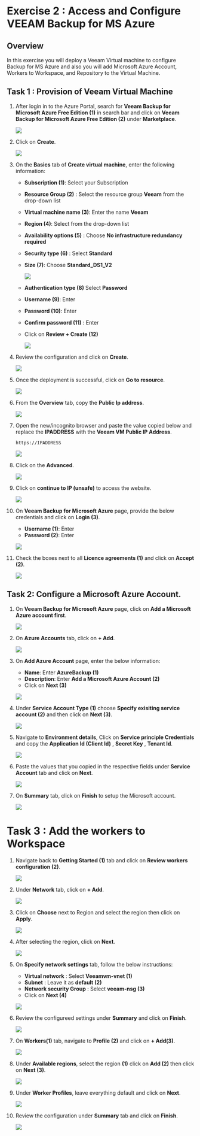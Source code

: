 # Exercise 2 : Access and Configure VEEAM Backup for MS Azure


## Overview

In this exercise you will deploy a Veeam Virtual machine to configure Backup for MS Azure and also you will add Microsoft Azure Account, Workers to Workspace, and Repository to the Virtual Machine.



## Task 1 : Provision of Veeam Virtual Machine

1. After login in to the Azure Portal, search for **Veeam Backup for Microsoft Azure Free Edition (1)** in search bar and click on **Veeam Backup for Microsoft Azure Free Edition (2)** under **Marketplace**.

    ![](../main/02-Images/veeamVM.png)
    
1. Click on **Create**.

    ![](../main/02-Images/CreateVMM.png)
    
1. On the **Basics** tab of **Create virtual machine**, enter the following information:

    - **Subscription (1)**: Select your Subscription
    - **Resource Group (2)** : Select the resource group **Veeam** from the drop-down list
    - **Virtual machine name (3)**: Enter the name **Veeam**
    - **Region (4)**: Select **<inject key="Region" enableCopy="false"/>** from the drop-down list
    - **Availability options (5)** :  Choose **No infrastructure redundancy required**
    - **Security type (6)** : Select **Standard**
    - **Size (7)**: Choose **Standard_DS1_V2**

        ![](../main/02-Images/basictab.png)
        
    - **Authentication type (8)** Select **Password**
    - **Username (9)**: Enter **<inject key="VM Admin Username" enableCopy="true"/>**
    - **Password (10)**: Enter **<inject key="VM Admin Password" enableCopy="true"/>**
    - **Confirm password (11)** : Enter **<inject key="VM Admin Password" enableCopy="true"/>**
    - Click on **Review + Create (12)**

        ![](../main/02-Images/adminaccount.png)

1. Review the configuration and click on **Create**.

    ![](../main/02-Images/create.png)
     
1. Once the deployment is successful, click on **Go to resource**.

    ![](../main/02-Images/gotoresource.png)

1. From the **Overview** tab, copy the **Public Ip address**.

    ![](../main/02-Images/copypip.png)

1. Open the new/incognito browser and paste the value copied below and replace the **IPADDRESS** with the **Veeam VM Public IP Address**.

     ```
     https://IPADDRESS
     ```
     ![](../main/images/veeam2.jpg)
     
1. Click on the **Advanced**.

   ![](../main/02-Images/advanced.png)
   
1. Click on **continue to IP (unsafe)** to access the website.

   ![](../main/02-Images/continuetoIP.png)
   
1. On **Veeam Backup for Microsoft Azure** page, provide the below credentials and click on **Login (3)**.

    - **Username (1)**: Enter **<inject key="VM Admin Username" enableCopy="true"/>**
    - **Password (2)**: Enter **<inject key="VM Admin Password" enableCopy="true"/>**
    
    ![](../main/02-Images/login.png)

1. Check the boxes next to all **Licence agreements (1)** and click on **Accept (2)**.

    ![](../main/02-Images/agreement.png)
    

## Task 2: Configure a Microsoft Azure Account.

1. On **Veeam Backup for Microsoft Azure** page, click on **Add a Microsoft Azure account first**.

    ![](../main/02-Images/addazureaccount.png)
    
1. On **Azure Accounts** tab, click on **+ Add**.

   ![](../main/02-Images/addazureaccounts.png)
   
1. On **Add Azure Account** page, enter the below information:

    - **Name**: Enter **AzureBackup (1)**
    - **Description**: Enter **Add a Microsoft Azure Account (2)**
    - Click on **Next (3)**

    ![](../main/02-Images/specifyaccountname.png)
    
1. Under **Service Account Type (1)** choose **Specify exisiting service account (2)** and then click on **Next (3)**.

    ![](../main/02-Images/serviceaccounttype.png)
    
1. Navigate to **Environment details**, Click on **Service principle Credentials** and copy the **Application Id (Client Id)** , **Secret Key** , **Tenant Id**.

    ![](../main/02-Images/copykeys.png)
    
1. Paste the values that you copied in the respective fields under **Service Account** tab and click on **Next**.

    ![](../main/02-Images/serviceaccount.png)
    
1. On **Summary** tab, click on **Finish** to setup the Microsoft account.

   ![](../main/02-Images/finish.png)
   
   
# Task 3 : Add the workers to Workspace

1. Navigate back to **Getting Started (1)** tab and click on **Review workers configuration (2)**.

    ![](../main/02-Images/workers.png)
    
1. Under **Network** tab, click on **+ Add**.

    ![](../main/02-Images/addworker.png)
   
1. Click on **Choose** next to Region and select the region **<inject key="Region" enableCopy="false"/>** then click on **Apply**.

    ![](../main/02-Images/apply.png)
    
1. After selecting the region, click on **Next**.

    ![](../main/02-Images/nextinworker.png)
    
1. On **Specify network settings** tab, follow the below instructions:

   - **Virtual network** : Select **Veeamvm-vnet (1)**
   - **Subnet** : Leave it as **default (2)**
   - **Network security Group** : Select **veeam-nsg (3)**
   - Click on **Next (4)**

    ![](../main/02-Images/networksettings.png)
    
1. Review the configureed settings under **Summary** and click on **Finish**.

    ![](../main/02-Images/finish1.png)
    
1. On **Workers(1)** tab, navigate to **Profile (2)** and click on **+ Add(3)**.

    ![](../main/02-Images/profile.png)
    
1. Under **Available regions**, select the region **<inject key="Region" enableCopy="false"/> (1)** click on **Add (2)** then click on **Next (3)**.

    ![](../main/02-Images/regions.png)
    
1. Under **Worker Profiles**, leave everything default and click on **Next**.

    ![](../main/02-Images/workerprofile.png)
    
1. Review the configuration under **Summary** tab and click on **Finish**.

    ![](../main/02-Images/finish2.png)
    

